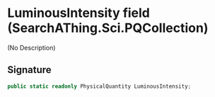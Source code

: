 # LuminousIntensity field (SearchAThing.Sci.PQCollection)
(No Description)

## Signature
```csharp
public static readonly PhysicalQuantity LuminousIntensity;
```
